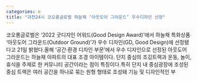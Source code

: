 ```yaml
---
categories: e
title: "과천24시 코오롱글로벌 하늘채 ‘아웃도어 그라운드’ 우수디자인 선정"
---
```

코오롱글로벌은 ‘2022 굿디자인 어워드(Good Design Award)’에서 하늘채 특화상품 ‘아웃도어 그라운드(Outdoor Ground)’가 우수 디자인(GD, Good Design)에 선정됐다고 21일 밝혔다.올해 ‘공간·환경 디자인 부문’에서 우수 디자인으로 선정된 아웃도어 그라운드는 하늘채 아파트의 대표 조경 아이템이다. 단지 중심의 조깅트랙과 운동, 놀이, 휴식을 주제로 한 커뮤니티 공간이라는 점이 특징이다.특히 단지 내 중심광장에 조성된 중심 트랙은 여러 공간을 하나로 묶는 원형 형태로 조성돼 기능 및 디자인적인 부